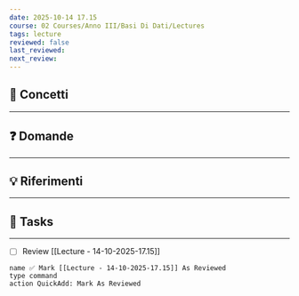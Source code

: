 ```yaml
---
date: 2025-10-14 17.15
course: 02 Courses/Anno III/Basi Di Dati/Lectures
tags: lecture
reviewed: false
last_reviewed:
next_review:
---
```

## 🧠 Concetti
---

## ❓ Domande
---

## 💡 Riferimenti
---

## 🧩 Tasks
---
+ [ ] Review [[Lecture - 14-10-2025-17.15]]

```button 
name ✅ Mark [[Lecture - 14-10-2025-17.15]] As Reviewed 
type command 
action QuickAdd: Mark As Reviewed
```
